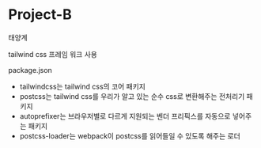 # Project-B

태양계

tailwind css 프레임 워크 사용

package.json

- tailwindcss는 tailwind css의 코어 패키지
- postcss는 tailwind css를 우리가 알고 있는 순수 css로 변환해주는 전처리기 패키지
- autoprefixer는 브라우저별로 다르게 지원되는 벤더 프리픽스를 자동으로 넣어주는 패키지
- postcss-loader는 webpack이 postcss를 읽어들일 수 있도록 해주는 로더
